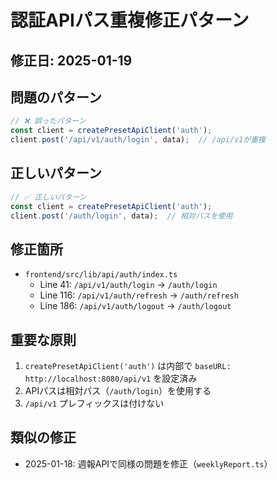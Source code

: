# 認証APIパス重複修正パターン

## 修正日: 2025-01-19

## 問題のパターン
```typescript
// ❌ 誤ったパターン
const client = createPresetApiClient('auth');
client.post('/api/v1/auth/login', data);  // /api/v1が重複
```

## 正しいパターン
```typescript
// ✅ 正しいパターン
const client = createPresetApiClient('auth');
client.post('/auth/login', data);  // 相対パスを使用
```

## 修正箇所
- `frontend/src/lib/api/auth/index.ts`
  - Line 41: `/api/v1/auth/login` → `/auth/login`
  - Line 116: `/api/v1/auth/refresh` → `/auth/refresh`
  - Line 186: `/api/v1/auth/logout` → `/auth/logout`

## 重要な原則
1. `createPresetApiClient('auth')` は内部で `baseURL: http://localhost:8080/api/v1` を設定済み
2. APIパスは相対パス（`/auth/login`）を使用する
3. `/api/v1` プレフィックスは付けない

## 類似の修正
- 2025-01-18: 週報APIで同様の問題を修正（`weeklyReport.ts`）